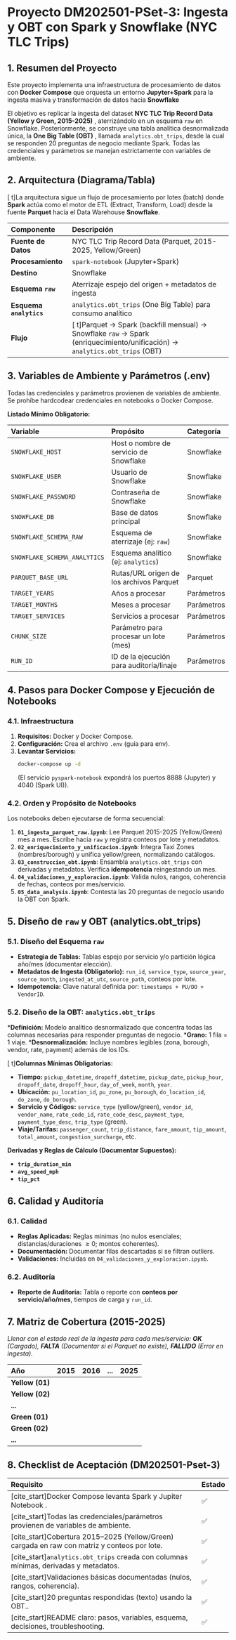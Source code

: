 # Proyecto DM202501-PSet-3: Ingesta y OBT con Spark y Snowflake (NYC TLC Trips)

## 1. Resumen del Proyecto

Este proyecto implementa una infraestructura de procesamiento de datos con **Docker Compose** que orquesta un entorno **Jupyter+Spark** para la ingesta masiva y transformación de datos hacia **Snowflake**

El objetivo es replicar la ingesta del dataset **NYC TLC Trip Record Data (Yellow y Green, 2015-2025)** , aterrizándolo en un esquema `raw` en Snowflake. Posteriormente, se construye una tabla analítica desnormalizada única, la **One Big Table (OBT)** , llamada `analytics.obt_trips`, desde la cual se responden 20 preguntas de negocio mediante Spark. Todas las credenciales y parámetros se manejan estrictamente con variables de ambiente.

## 2. Arquitectura (Diagrama/Tabla)

[ t]La arquitectura sigue un flujo de procesamiento por lotes (batch) donde **Spark** actúa como el motor de ETL (Extract, Transform, Load) desde la fuente **Parquet** hacia el Data Warehouse **Snowflake**.

| Componente | Descripción |
| :--- | :--- |
| **Fuente de Datos** | NYC TLC Trip Record Data (Parquet, 2015-2025, Yellow/Green) |
| **Procesamiento** | `spark-notebook` (Jupyter+Spark)|
| **Destino** | Snowflake |
| **Esquema `raw`** | Aterrizaje espejo del origen + metadatos de ingesta  |
| **Esquema `analytics`** |`analytics.obt_trips` (One Big Table) para consumo analítico |
| **Flujo** | [ t]Parquet → Spark (backfill mensual) → Snowflake `raw` → Spark (enriquecimiento/unificación) → `analytics.obt_trips` (OBT)|

## 3. Variables de Ambiente y Parámetros (.env)

Todas las credenciales y parámetros provienen de variables de ambiente. Se prohíbe hardcodear credenciales en notebooks o Docker Compose.

**Listado Mínimo Obligatorio:** 

| Variable | Propósito | Categoría |
| :--- | :--- | :--- |
| `SNOWFLAKE_HOST` | Host o nombre de servicio de Snowflake | Snowflake |
| `SNOWFLAKE_USER` | Usuario de Snowflake | Snowflake |
| `SNOWFLAKE_PASSWORD` | Contraseña de Snowflake  | Snowflake |
| `SNOWFLAKE_DB` | Base de datos principal | Snowflake |
| `SNOWFLAKE_SCHEMA_RAW` | Esquema de aterrizaje (ej: `raw`)  | Snowflake |
| `SNOWFLAKE_SCHEMA_ANALYTICS` | Esquema analítico (ej: `analytics`)  | Snowflake |
| `PARQUET_BASE_URL` | Rutas/URL origen de los archivos Parquet | Parquet |
| `TARGET_YEARS` | Años a procesar | Parámetros |
| `TARGET_MONTHS` | Meses a procesar | Parámetros |
| `TARGET_SERVICES` | Servicios a procesar | Parámetros |
| `CHUNK_SIZE` | Parámetro para procesar un lote (mes) | Parámetros |
| `RUN_ID` | ID de la ejecución para auditoría/linaje  | Parámetros |

## 4. Pasos para Docker Compose y Ejecución de Notebooks

### 4.1. Infraestructura
1.  **Requisitos:** Docker y Docker Compose.
2.  **Configuración:** Crea el archivo `.env` (guía para env).
3.  **Levantar Servicios:**
    ```bash
    docker-compose up -d
    ```
    (El servicio `pyspark-notebook` expondrá los puertos 8888 (Jupyter) y 4040 (Spark UI)).

### 4.2. Orden y Propósito de Notebooks 
Los notebooks deben ejecutarse de forma secuencial:

1.  **`01_ingesta_parquet_raw.ipynb`**: Lee Parquet 2015-2025 (Yellow/Green) mes a mes. Escribe hacia `raw` y registra conteos por lote y metadatos.
2.  **`02_enriquecimiento_y_unificacion.ipynb`**: Integra Taxi Zones (nombres/borough) y unifica yellow/green, normalizando catálogos.
3.  **`03_construccion_obt.ipynb`**: Ensambla `analytics.obt_trips` con derivadas y metadatos. Verifica **idempotencia** reingestando un mes.
4.  **`04_validaciones_y_exploracion.ipynb`**: Valida nulos, rangos, coherencia de fechas, conteos por mes/servicio.
5.  **`05_data_analysis.ipynb`**: Contesta las 20 preguntas de negocio usando la OBT con Spark.

## 5. Diseño de `raw` y OBT (analytics.obt_trips) 

### 5.1. Diseño del Esquema `raw`
* **Estrategia de Tablas:** Tablas espejo por servicio y/o partición lógica año/mes (documentar elección).
* **Metadatos de Ingesta (Obligatorio):** `run_id`, `service_type`, `source_year`, `source_month`, `ingested_at_utc`, `source_path`, conteos por lote.
* **Idempotencia:** Clave natural definida por: `timestamps + PU/DO + VendorID`.

### 5.2. Diseño de la OBT: `analytics.obt_trips`
***Definición:** Modelo analítico desnormalizado que concentra todas las columnas necesarias para responder preguntas de negocio.
***Grano:** 1 fila = 1 viaje.
***Desnormalización:** Incluye nombres legibles (zona, borough, vendor, rate, payment) además de los IDs.

[ t]**Columnas Mínimas Obligatorias:** 
* **Tiempo:** `pickup_datetime`, `dropoff_datetime`, `pickup_date`, `pickup_hour`, `dropoff_date`, `dropoff_hour`, `day_of_week`, `month`, `year`.
* **Ubicación:** `pu_location_id`, `pu_zone`, `pu_borough`, `do_location_id`, `do_zone`, `do_borough`.
* **Servicio y Códigos:** `service_type` (yellow/green), `vendor_id`, `vendor_name`, `rate_code_id`, `rate_code_desc`, `payment_type`, `payment_type_desc`, `trip_type` (green).
* **Viaje/Tarifas:** `passenger_count`, `trip_distance`, `fare_amount`, `tip_amount`, `total_amount`, `congestion_surcharge`, etc.

**Derivadas y Reglas de Cálculo (Documentar Supuestos):** 
* **`trip_duration_min`**
* **`avg_speed_mph`**
* **`tip_pct`**

## 6. Calidad y Auditoría 

### 6.1. Calidad
* **Reglas Aplicadas:** Reglas mínimas (no nulos esenciales; distancias/duraciones $\ge0$; montos coherentes).
* **Documentación:** Documentar filas descartadas si se filtran outliers.
* **Validaciones:** Incluidas en `04_validaciones_y_exploracion.ipynb`.

### 6.2. Auditoría
* **Reporte de Auditoría:** Tabla o reporte con **conteos por servicio/año/mes**, tiempos de carga y `run_id`.

## 7. Matriz de Cobertura (2015-2025) 

*Llenar con el estado real de la ingesta para cada mes/servicio: **OK** (Cargado), **FALTA** (Documentar si el Parquet no existe), **FALLIDO** (Error en ingesta).*

| Año | 2015 | 2016 | ... | 2025 |
| :--- | :--- | :--- | :--- | :--- |
| **Yellow (01)** | | | | |
| **Yellow (02)** | | | | |
| **...** | | | | |
| **Green (01)** | | | | |
| **Green (02)** | | | | |
| **...** | | | | |

## 8. Checklist de Aceptación (DM202501-Pset-3) 

| Requisito | Estado |
| :--- | :--- |
| [cite_start]Docker Compose levanta Spark y Jupiter Notebook .  | ✅ |
| [cite_start]Todas las credenciales/parámetros provienen de variables de ambiente.  | ✅ |
| [cite_start]Cobertura 2015–2025 (Yellow/Green) cargada en raw con matriz y conteos por lote.  | ✅ |
| [cite_start]`analytics.obt_trips` creada con columnas mínimas, derivadas y metadatos.  | ✅ |
| [cite_start]Validaciones básicas documentadas (nulos, rangos, coherencia).  | ✅ |
| [cite_start]20 preguntas respondidas (texto) usando la OBT..  | ✅ |
| [cite_start]README claro: pasos, variables, esquema, decisiones, troubleshooting.  | ✅ |